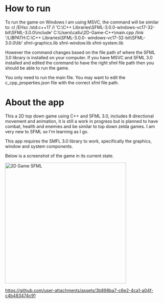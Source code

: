 # How to run
To run the game on Windows I am using MSVC, the command will be similar to:
  cl /EHsc /std:c++17 /I 'C:\C++ Libraries\SFML-3.0.0-windows-vc17-32-bit\SFML-3.0.0\include' C:\Users\callu\2D-Game-C++\main.cpp /link '/LIBPATH:C:\C++ Libraries\SFML-3.0.0-     windows-vc17-32-bit\SFML-3.0.0\lib' sfml-graphics.lib sfml-window.lib sfml-system.lib
  
However the command changes based on the file path of where the SFML 3.0 library is installed on your computer.
If you have MSVC and SFML 3.0 installed and edited the command to have the right sfml file path then you should be able to run the game.

You only need to run the main file.
You may want to edit the c_cpp_properties.json file with the correct sfml file path.

# About the app
This a 2D top down game using C++ and SFML 3.0, includes 8 directional movement and animation, it is still a work in progress but is planned to have combat, health and enemies and be similar to top down zelda games. I am very new to SFML so I'm learning as I go.

This app requires the SMFL 3.0 library to work, specifically the graphics, window and system components.

Below is a screenshot of the game in its current state.

<img width="395" alt="2D Game SFML" src="https://github.com/user-attachments/assets/78444bac-4418-441f-b92b-858ecac660cd" />

https://github.com/user-attachments/assets/3b898ba7-c6e2-4ca1-a04f-c4b483474c91


